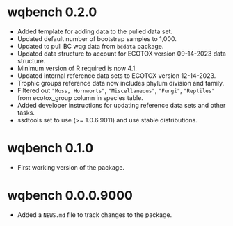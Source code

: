 <!-- NEWS.md is maintained by https://fledge.cynkra.com, contributors should not edit this file -->

# wqbench 0.2.0

- Added template for adding data to the pulled data set.
- Updated default number of bootstrap samples to 1,000.
- Updated to pull BC wqg data from `bcdata` package.
- Updated data structure to account for ECOTOX version 09-14-2023 data structure.
- Minimum version of R required is now 4.1.
- Updated internal reference data sets to ECOTOX version 12-14-2023. 
- Trophic groups reference data now includes phylum division and family.
- Filtered out `"Moss, Hornworts"`, `"Miscellaneous"`, `"Fungi"`, `"Reptiles"` from ecotox_group column in species table.
- Added developer instructions for updating reference data sets and other tasks.
- ssdtools set to use (>= 1.0.6.9011) and use stable distributions.

# wqbench 0.1.0

- First working version of the package.


# wqbench 0.0.0.9000

- Added a `NEWS.md` file to track changes to the package.
